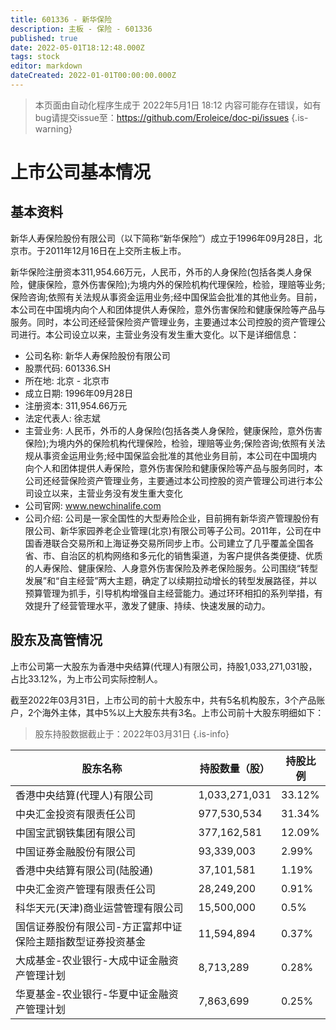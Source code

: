 ```yaml
---
title: 601336 - 新华保险
description: 主板 - 保险 - 601336
published: true
date: 2022-05-01T18:12:48.000Z
tags: stock
editor: markdown
dateCreated: 2022-01-01T00:00:00.000Z
---
```


> 本页面由自动化程序生成于 2022年5月1日 18:12
> 内容可能存在错误，如有bug请提交issue至：https://github.com/Eroleice/doc-pi/issues
{.is-warning}

# 上市公司基本情况

## 基本资料

新华人寿保险股份有限公司（以下简称“新华保险”）成立于1996年09月28日，北京市。于2011年12月16日在上交所主板上市。

新华保险注册资本311,954.66万元，人民币，外币的人身保险(包括各类人身保险，健康保险，意外伤害保险);为境内外的保险机构代理保险，检验，理赔等业务;保险咨询;依照有关法规从事资金运用业务;经中国保监会批准的其他业务。目前，本公司在中国境内向个人和团体提供人寿保险，意外伤害保险和健康保险等产品与服务。同时，本公司还经营保险资产管理业务，主要通过本公司控股的资产管理公司进行。本公司设立以来，主营业务没有发生重大变化。以下是详细信息：

- 公司名称: 新华人寿保险股份有限公司
- 股票代码: 601336.SH
- 所在地: 北京 - 北京市
- 成立日期: 1996年09月28日
- 注册资本: 311,954.66万元
- 法定代表人: 徐志斌
- 主营业务: 人民币，外币的人身保险(包括各类人身保险，健康保险，意外伤害保险);为境内外的保险机构代理保险，检验，理赔等业务;保险咨询;依照有关法规从事资金运用业务;经中国保监会批准的其他业务目前，本公司在中国境内向个人和团体提供人寿保险，意外伤害保险和健康保险等产品与服务同时，本公司还经营保险资产管理业务，主要通过本公司控股的资产管理公司进行本公司设立以来，主营业务没有发生重大变化
- 公司官网: www.newchinalife.com
- 公司介绍: 公司是一家全国性的大型寿险企业，目前拥有新华资产管理股份有限公司、新华家园养老企业管理(北京)有限公司等子公司。2011年，公司在中国香港联合交易所和上海证券交易所同步上市。公司建立了几乎覆盖全国各省、市、自治区的机构网络和多元化的销售渠道，为客户提供各类便捷、优质的人寿保险、健康保险、人身意外伤害保险及养老保险服务。公司围绕“转型发展”和“自主经营”两大主题，确定了以续期拉动增长的转型发展路径，并以预算管理为抓手，引导机构增强自主经营能力。通过环环相扣的系列举措，有效提升了经营管理水平，激发了健康、持续、快速发展的动力。


## 股东及高管情况

上市公司第一大股东为香港中央结算(代理人)有限公司，持股1,033,271,031股，占比33.12%，为上市公司实际控制人。

截至2022年03月31日，上市公司的前十大股东中，共有5名机构股东，3个产品账户，2个海外主体，其中5%以上大股东共有3名。上市公司前十大股东明细如下：

> 股东持股数据截止于：2022年03月31日
{.is-info}

| 股东名称 | 持股数量（股） | 持股比例 |
| --- | --- | --- |
| 香港中央结算(代理人)有限公司 | 1,033,271,031 | 33.12% |
| 中央汇金投资有限责任公司 | 977,530,534 | 31.34% |
| 中国宝武钢铁集团有限公司 | 377,162,581 | 12.09% |
| 中国证券金融股份有限公司 | 93,339,003 | 2.99% |
| 香港中央结算有限公司(陆股通) | 37,101,581 | 1.19% |
| 中央汇金资产管理有限责任公司 | 28,249,200 | 0.91% |
| 科华天元(天津)商业运营管理有限公司 | 15,500,000 | 0.5% |
| 国信证券股份有限公司-方正富邦中证保险主题指数型证券投资基金 | 11,594,894 | 0.37% |
| 大成基金-农业银行-大成中证金融资产管理计划 | 8,713,289 | 0.28% |
| 华夏基金-农业银行-华夏中证金融资产管理计划 | 7,863,699 | 0.25% |





